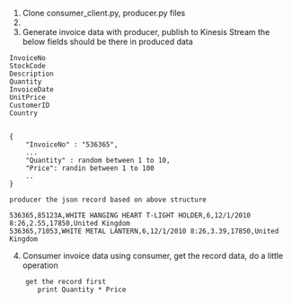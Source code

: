 1. Clone consumer_client.py, producer.py files
2. 
3. Generate invoice data with producer, publish to Kinesis Stream
     the below fields should be there in produced data

```
InvoiceNo
StockCode
Description
Quantity
InvoiceDate
UnitPrice
CustomerID
Country


{
    "InvoiceNo" : "536365",
    ...
    "Quantity" : random between 1 to 10,
    "Price": randin between 1 to 100
    ..
}

producer the json record based on above structure

536365,85123A,WHITE HANGING HEART T-LIGHT HOLDER,6,12/1/2010 8:26,2.55,17850,United Kingdom
536365,71053,WHITE METAL LANTERN,6,12/1/2010 8:26,3.39,17850,United Kingdom
```

4. Consumer invoice data using consumer, get the record data, do a little operation
```
    get the record first
       print Quantity * Price
```
